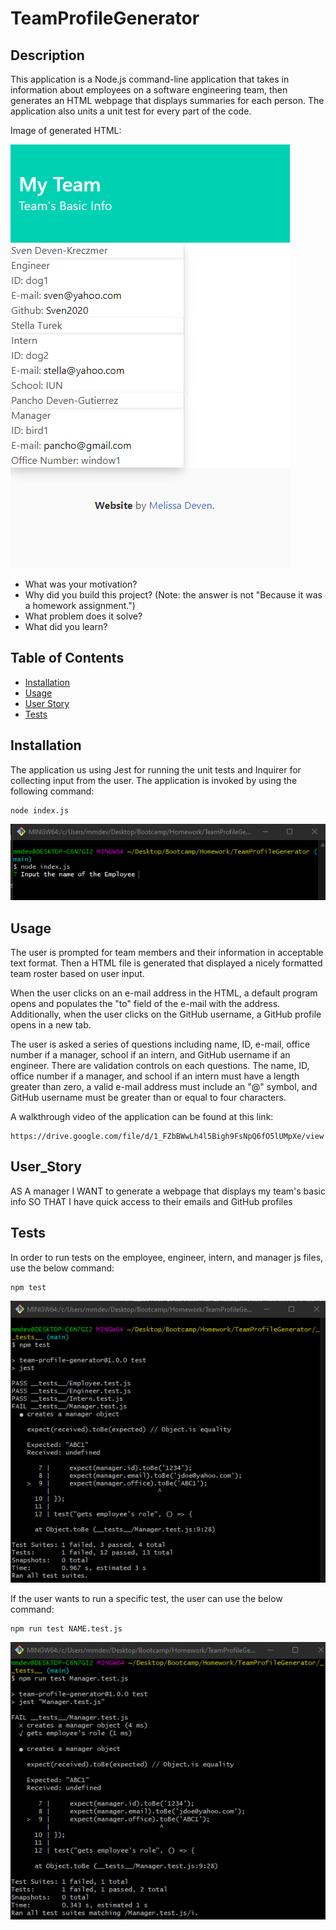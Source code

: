 # TeamProfileGenerator


## Description

This application is a Node.js command-line application that takes in information about employees on a software engineering team, then generates an HTML webpage that displays summaries for each person. The application also units a unit test for every part of the code.

Image of generated HTML:

![alt text](assets/images/generatedHTML.png)

- What was your motivation?
- Why did you build this project? (Note: the answer is not "Because it was a homework assignment.")
- What problem does it solve?
- What did you learn?


## Table of Contents 

- [Installation](#installation)
- [Usage](#usage)
- [User Story](#User_Story)
- [Tests](#tests)


## Installation

The application us using Jest for running the unit tests and Inquirer for collecting input from the user. The application is invoked by using the following command:

    node index.js

![alt text](assets/images/nodeindex.png)

## Usage

The user is prompted for team members and their information in acceptable text format. Then a HTML file is generated that displayed a nicely formatted team roster based on user input. 

When the user clicks on an e-mail address in the HTML, a default program opens and populates the "to" field of the e-mail with the address. Additionally, when the user clicks on the GitHub username, a GitHub profile opens in a new tab. 

The user is asked a series of questions including name, ID, e-mail, office number if a manager, school if an intern, and GitHub username if an engineer. There are validation controls on each questions. The name, ID, office number if a manager, and school if an intern must have a length greater than zero, a valid e-mail address must include an "@" symbol, and GitHub username must be greater than or equal to four characters.

A walkthrough video of the application can be found at this link:

    https://drive.google.com/file/d/1_FZbBWwLh4l5Bigh9FsNpQ6fO5lUMpXe/view


## User_Story

AS A manager
I WANT to generate a webpage that displays my team's basic info
SO THAT I have quick access to their emails and GitHub profiles


## Tests

In order to run tests on the employee, engineer, intern, and manager js files, use the below command:

    npm test

![alt text](assets/images/alltests.png)


If the user wants to run a specific test, the user can use the below command:

    npm run test NAME.test.js

![alt text](assets/images/specifictest.png)